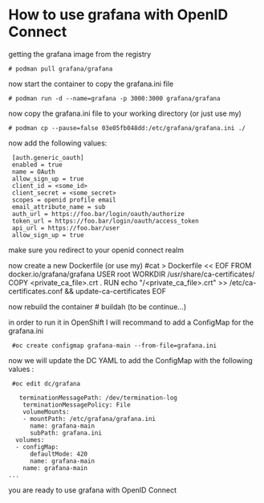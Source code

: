 # How to use grafana with OpenID Connect

getting the grafana image from the registry


    # podman pull grafana/grafana

now start the container to copy the grafana.ini file

    # podman run -d --name=grafana -p 3000:3000 grafana/grafana


now copy the grafana.ini file to your working directory
(or just use my)

    # podman cp --pause=false 03e05fb048dd:/etc/grafana/grafana.ini ./

now add the following values:

     [auth.generic_oauth]
     enabled = true
     name = OAuth
     allow_sign_up = true
     client_id = <some_id>
     client_secret = <some_secret>
     scopes = openid profile email
     email_attribute_name = sub
     auth_url = https://foo.bar/login/oauth/authorize
     token_url = https://foo.bar/login/oauth/access_token
     api_url = https://foo.bar/user
     allow_sign_up = true

make sure you redirect to your openid connect realm

now create a new Dockerfile
(or use my)
     #cat > Dockerfile << EOF
     FROM docker.io/grafana/grafana
     USER root
     WORKDIR /usr/share/ca-certificates/<your org>
     COPY <private_ca_file>.crt .
     RUN echo "<your org>/<private_ca_file>.crt" >> /etc/ca-certificates.conf && update-ca-certificates
     EOF

now rebuild the container
     # buildah (to be continue...)

in order to run it in OpenShift I will recommand to add a ConfigMap
for the grafana.ini

     #oc create configmap grafana-main --from-file=grafana.ini

now we will update the DC YAML to add the ConfigMap
with the following values :

     #oc edit dc/grafana

       terminationMessagePath: /dev/termination-log
        terminationMessagePolicy: File
        volumeMounts:
        - mountPath: /etc/grafana/grafana.ini
          name: grafana-main
          subPath: grafana.ini
      volumes:
      - configMap:
          defaultMode: 420
          name: grafana-main
        name: grafana-main
    ...


you are ready to use grafana with OpenID Connect

